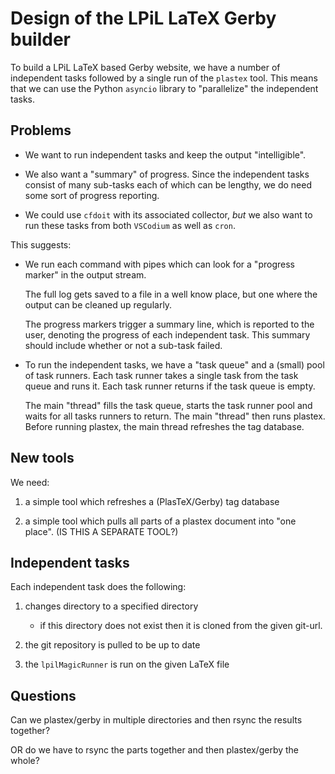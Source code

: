 # Design of the LPiL LaTeX Gerby builder

To build a LPiL LaTeX based Gerby website, we have a number of independent
tasks followed by a single run of the `plastex` tool. This means that we
can use the Python `asyncio` library to "parallelize" the independent
tasks.

## Problems

- We want to run independent tasks and keep the output "intelligible".

- We also want a "summary" of progress. Since the independent tasks
  consist of many sub-tasks each of which can be lengthy, we do need some
  sort of progress reporting.

- We could use `cfdoit` with its associated collector, *but* we also want
  to run these tasks from both `VSCodium` as well as `cron`.

This suggests:

- We run each command with pipes which can look for a "progress marker" in
  the output stream.

  The full log gets saved to a file in a well know place, but one where
  the output can be cleaned up regularly.

  The progress markers trigger a summary line, which is reported to the
  user, denoting the progress of each independent task. This summary
  should include whether or not a sub-task failed.

- To run the independent tasks, we have a "task queue" and a (small) pool
  of task runners. Each task runner takes a single task from the task
  queue and runs it. Each task runner returns if the task queue is empty.

  The main "thread" fills the task queue, starts the task runner pool and
  waits for all tasks runners to return. The main "thread" then runs
  plastex. Before running plastex, the main thread refreshes the tag
  database.


## New tools

We need:

1. a simple tool which refreshes a (PlasTeX/Gerby) tag database

2. a simple tool which pulls all parts of a plastex document into "one
   place". (IS THIS A SEPARATE TOOL?)

## Independent tasks

Each independent task does the following:

1. changes directory to a specified directory

   - if this directory does not exist then it is cloned from the given
     git-url.

2. the git repository is pulled to be up to date

3. the `lpilMagicRunner` is run on the given LaTeX file

## Questions

Can we plastex/gerby in multiple directories and then rsync the results
together?

OR do we have to rsync the parts together and then plastex/gerby the
whole?

